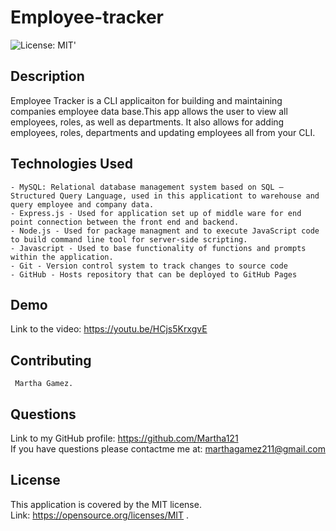 # Employee-tracker
  ![License: MIT](https://img.shields.io/badge/License-MIT-yellow.svg)' 
  ## Description
   Employee Tracker is a CLI applicaiton for building and maintaining companies employee data base.This app  allows the user to view all employees, roles, as well as departments. It also allows for adding employees, roles, departments and updating employees all from your CLI.

  ## Technologies Used
    - MySQL: Relational database management system based on SQL – Structured Query Language, used in this applicationt to warehouse and query employee and company data.
    - Express.js - Used for application set up of middle ware for end point connection between the front end and backend.
    - Node.js - Used for package managment and to execute JavaScript code to build command line tool for server-side scripting.
    - Javascript - Used to base functionality of functions and prompts within the application.
    - Git - Version control system to track changes to source code
    - GitHub - Hosts repository that can be deployed to GitHub Pages
  
  ## Demo
   Link to the video: https://youtu.be/HCjs5KrxgvE

  ## Contributing
     Martha Gamez.

  ## Questions
  Link to my GitHub profile: https://github.com/Martha121 <br/>
  If you have questions please contactme me at: marthagamez211@gmail.com

  ## License
  This application is covered by the MIT license.<br/>
  Link: https://opensource.org/licenses/MIT  . 